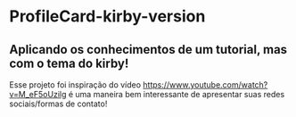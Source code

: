 # ProfileCard-kirby-version
## Aplicando os conhecimentos de um tutorial, mas com o tema do kirby!
Esse projeto foi inspiração do vídeo https://www.youtube.com/watch?v=M_eF5oUzilg 
é uma maneira bem interessante de apresentar suas redes sociais/formas de contato! 
